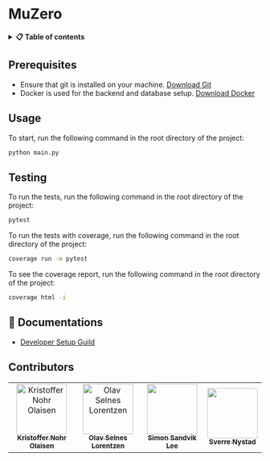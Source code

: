 # MuZero

<details>
<summary><b>📋 Table of contents </b></summary>

- [MuZero](#muzero)
  - [Prerequisites](#prerequisites)
  - [Usage](#usage)
  - [Testing](#testing)
  - [📖 Documentations](#-documentations)
  - [Contributors](#contributors)

</details>

## Prerequisites
- Ensure that git is installed on your machine. [Download Git](https://git-scm.com/downloads)
- Docker is used for the backend and database setup. [Download Docker](https://www.docker.com/products/docker-desktop)


## Usage
To start, run the following command in the root directory of the project:
```bash
python main.py
```


## Testing

To run the tests, run the following command in the root directory of the project:
```bash
pytest
```

To run the tests with coverage, run the following command in the root directory of the project:
```bash
coverage run -m pytest
```

To see the coverage report, run the following command in the root directory of the project:
```bash
coverage html -i
```

## 📖 Documentations

- [Developer Setup Guild](docs/manuals/developer_setup.md)



## Contributors


<table align="center">
  <tr>
    <td align="center">
        <a href="https://github.com/Knolaisen">
            <img src="https://github.com/Knolaisen.png?size=600" width="100px;" alt="Kristoffer Nohr Olaisen"/><br />
            <sub><b>Kristoffer Nohr Olaisen</b></sub>
        </a>
    </td>
    <td align="center">
        <a href="https://github.com/olavsl">
            <img src="https://github.com/olavsl.png?size=600" width="100px;" alt="Olav Selnes Lorentzen"/><br />
            <sub><b>Olav Selnes Lorentzen</b></sub>
        </a>
    </td>
    <td align="center">
      <a href="https://github.com/sandviklee">
          <img src="https://github.com/sandviklee.png?size=600" width="100px;"/><br />
          <sub><b>Simon Sandvik Lee</b></sub>
      </a>
    </td>
    <td align="center">
        <a href="https://github.com/SverreNystad">
            <img src="https://github.com/SverreNystad.png?size=600" width="100px;"/><br />
            <sub><b>Sverre Nystad</b></sub>
        </a>
    </td>
  </tr>
</table>
